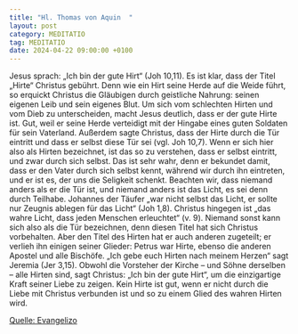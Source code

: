 ```yaml
---
title: "Hl. Thomas von Aquin  "
layout: post
category: MEDITATIO
tag: MEDITATIO
date: 2024-04-22 09:00:00 +0100
---
```

Jesus sprach: „Ich bin der gute Hirt“ (Joh 10,11). Es ist klar, dass der Titel „Hirte“ Christus gebührt. Denn wie ein Hirt seine Herde auf die Weide führt, so erquickt Christus die Gläubigen durch geistliche Nahrung: seinen eigenen Leib und sein eigenes Blut.
Um sich vom schlechten Hirten und vom Dieb zu unterscheiden, macht Jesus deutlich, dass er der gute Hirte ist.<!--more--> Gut, weil er seine Herde verteidigt mit der Hingabe eines guten Soldaten für sein Vaterland. Außerdem sagte Christus, dass der Hirte durch die Tür eintritt und dass er selbst diese Tür sei (vgl. Joh 10,7). Wenn er sich hier also als Hirten bezeichnet, ist das so zu verstehen, dass er selbst eintritt, und zwar durch sich selbst. Das ist sehr wahr, denn er bekundet damit, dass er den Vater durch sich selbst kennt, während wir durch ihn eintreten, und er ist es, der uns die Seligkeit schenkt. Beachten wir, dass niemand anders als er die Tür ist, und niemand anders ist das Licht, es sei denn durch Teilhabe. Johannes der Täufer „war nicht selbst das Licht, er sollte nur Zeugnis ablegen für das Licht“ (Joh 1,8). Christus hingegen ist „das wahre Licht, dass jeden Menschen erleuchtet“ (v. 9). Niemand sonst kann sich also als die Tür bezeichnen, denn diesen Titel hat sich Christus vorbehalten.
Aber den Titel des Hirten hat er auch anderen zugeteilt; er verlieh ihn einigen seiner Glieder: Petrus war Hirte, ebenso die anderen Apostel und alle Bischöfe. „Ich gebe euch Hirten nach meinem Herzen“ sagt Jeremia (Jer 3,15). Obwohl die Vorsteher der Kirche – und Söhne derselben – alle Hirten sind, sagt Christus: „Ich bin der gute Hirt“, um die einzigartige Kraft seiner Liebe zu zeigen. Kein Hirte ist gut, wenn er nicht durch die Liebe mit Christus verbunden ist und so zu einem Glied des wahren Hirten wird.

[Quelle: Evangelizo](https://evangeliumtagfuertag.org/DE/gospel)